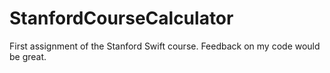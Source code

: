 # StanfordCourseCalculator
First assignment of the Stanford Swift course.
Feedback on my code would be great.
